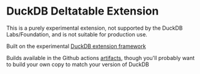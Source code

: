 # DuckDB Deltatable Extension

This is a purely experimental extension, not supported by the DuckDB Labs/Foundation, and is not suitable for production use. 

Built on the experimental [DuckDB extension framework](https://github.com/Mause/duckdb-extension-framework)

Builds available in the Github actions [artifacts](https://nightly.link/Mause/duckdb-deltatable-extension/workflows/cmake/main/extension), though you'll probably want to build your own copy to match your version of DuckDB
